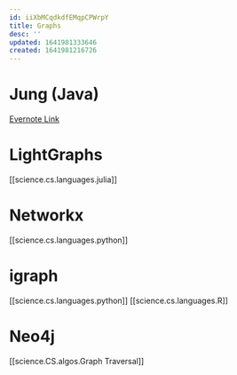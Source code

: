 ```yaml
---
id: iiXbMCqdkdfEMqpCPWrpY
title: Graphs
desc: ''
updated: 1641981333646
created: 1641981216726
---
```


# Jung (Java)
[Evernote Link](https://www.evernote.com/shard/s101/nl/11122041/a2180526-dfaa-402d-9905-b3f142b5051b?title=Jung)

# LightGraphs
[[science.cs.languages.julia]]

# Networkx

[[science.cs.languages.python]]

# igraph 
[[science.cs.languages.python]]
[[science.cs.languages.R]]



# Neo4j

[[science.CS.algos.Graph Traversal]]
